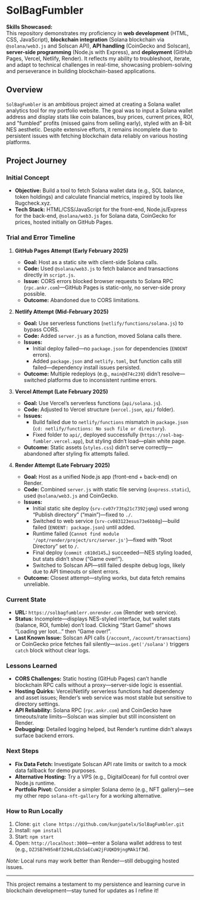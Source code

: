 # SolBagFumbler

**Skills Showcased:**  
This repository demonstrates my proficiency in **web development** (HTML, CSS, JavaScript), **blockchain integration** (Solana blockchain via `@solana/web3.js` and Solscan API), **API handling** (CoinGecko and Solscan), **server-side programming** (Node.js with Express), and **deployment** (GitHub Pages, Vercel, Netlify, Render). It reflects my ability to troubleshoot, iterate, and adapt to technical challenges in real-time, showcasing problem-solving and perseverance in building blockchain-based applications.

## Overview
`SolBagFumbler` is an ambitious project aimed at creating a Solana wallet analytics tool for my portfolio website. The goal was to input a Solana wallet address and display stats like coin balances, buy prices, current prices, ROI, and "fumbled" profits (missed gains from selling early), styled with an 8-bit NES aesthetic. Despite extensive efforts, it remains incomplete due to persistent issues with fetching blockchain data reliably on various hosting platforms.

## Project Journey

### Initial Concept
- **Objective:** Build a tool to fetch Solana wallet data (e.g., SOL balance, token holdings) and calculate financial metrics, inspired by tools like Rugcheck.xyz.
- **Tech Stack:** HTML/CSS/JavaScript for the front-end, Node.js/Express for the back-end, `@solana/web3.js` for Solana data, CoinGecko for prices, hosted initially on GitHub Pages.

### Trial and Error Timeline

1. **GitHub Pages Attempt (Early February 2025)**  
   - **Goal:** Host as a static site with client-side Solana calls.
   - **Code:** Used `@solana/web3.js` to fetch balance and transactions directly in `script.js`.
   - **Issue:** CORS errors blocked browser requests to Solana RPC (`rpc.ankr.com`)—GitHub Pages is static-only, no server-side proxy possible.
   - **Outcome:** Abandoned due to CORS limitations.

2. **Netlify Attempt (Mid-February 2025)**  
   - **Goal:** Use serverless functions (`netlify/functions/solana.js`) to bypass CORS.
   - **Code:** Added `server.js` as a function, moved Solana calls there.
   - **Issues:** 
     - Initial deploy failed—no `package.json` for dependencies (`ENOENT` errors).
     - Added `package.json` and `netlify.toml`, but function calls still failed—dependency install issues persisted.
   - **Outcome:** Multiple redeploys (e.g., `main@d74c239`) didn’t resolve—switched platforms due to inconsistent runtime errors.

3. **Vercel Attempt (Late February 2025)**  
   - **Goal:** Use Vercel’s serverless functions (`api/solana.js`).
   - **Code:** Adjusted to Vercel structure (`vercel.json`, `api/` folder).
   - **Issues:** 
     - Build failed due to `netlify/functions` mismatch in `package.json` (`cd: netlify/functions: No such file or directory`).
     - Fixed folder to `api/`, deployed successfully (`https://sol-bag-fumbler.vercel.app`), but styling didn’t load—plain white page.
   - **Outcome:** Static assets (`styles.css`) didn’t serve correctly—abandoned after styling fix attempts failed.

4. **Render Attempt (Late February 2025)**  
   - **Goal:** Host as a unified Node.js app (front-end + back-end) on Render.
   - **Code:** Combined `server.js` with static file serving (`express.static`), used `@solana/web3.js` and CoinGecko.
   - **Issues:** 
     - Initial static site deploy (`srv-cv07r73tq21c7392jqmg`) used wrong “Publish directory” (“main”)—fixed to `./`.
     - Switched to web service (`srv-cv083123esus73e6bb8g`)—build failed (`ENOENT: package.json`) until added.
     - Runtime failed (`Cannot find module '/opt/render/project/src/server.js'`)—fixed with “Root Directory” set to `/`.
     - Final deploy (`commit c810d145…`) succeeded—NES styling loaded, but stats didn’t show (“Game over!”).
     - Switched to Solscan API—still failed despite debug logs, likely due to API timeouts or silent errors.
   - **Outcome:** Closest attempt—styling works, but data fetch remains unreliable.

### Current State
- **URL:** `https://solbagfumblerr.onrender.com` (Render web service).
- **Status:** Incomplete—displays NES-styled interface, but wallet stats (balance, ROI, fumble) don’t load. Clicking “Start Game!” shows “Loading yer loot…” then “Game over!”.
- **Last Known Issue:** Solscan API calls (`/account`, `/account/transactions`) or CoinGecko price fetches fail silently—`axios.get('/solana')` triggers `catch` block without clear logs.

### Lessons Learned
- **CORS Challenges:** Static hosting (GitHub Pages) can’t handle blockchain RPC calls without a proxy—server-side logic is essential.
- **Hosting Quirks:** Vercel/Netlify serverless functions had dependency and asset issues; Render’s web service was most stable but sensitive to directory settings.
- **API Reliability:** Solana RPC (`rpc.ankr.com`) and CoinGecko have timeouts/rate limits—Solscan was simpler but still inconsistent on Render.
- **Debugging:** Detailed logging helped, but Render’s runtime didn’t always surface backend errors.

### Next Steps
- **Fix Data Fetch:** Investigate Solscan API rate limits or switch to a mock data fallback for demo purposes.
- **Alternative Hosting:** Try a VPS (e.g., DigitalOcean) for full control over Node.js runtime.
- **Portfolio Pivot:** Consider a simpler Solana demo (e.g., NFT gallery)—see my other repo `solana-nft-gallery` for a working alternative.

### How to Run Locally
1. Clone: `git clone https://github.com/kunjpatelx/SolBagFumbler.git`
2. Install: `npm install`
3. Start: `npm start`
4. Open: `http://localhost:3000`—enter a Solana wallet address to test (e.g., `DZJSB7H95nBf3294LdZsSaECuW2jFUQKD9jngMAk1f3W`).

*Note:* Local runs may work better than Render—still debugging hosted issues.

---
This project remains a testament to my persistence and learning curve in blockchain development—stay tuned for updates as I refine it!
